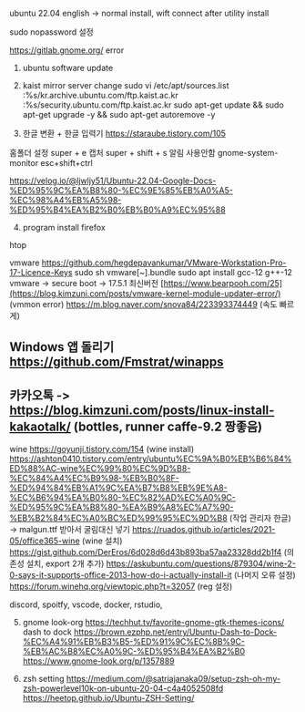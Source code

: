 ubuntu 22.04 english -> normal install, wift connect after utility install

sudo nopassword 설정

https://gitlab.gnome.org/ error

1. ubuntu software update

2. kaist mirror server change
sudo vi /etc/apt/sources.list
:%s/kr.archive.ubuntu.com/ftp.kaist.ac.kr
:%s/security.ubuntu.com/ftp.kaist.ac.kr
sudo apt-get update && sudo apt-get upgrade -y && sudo apt-get autoremove -y

3. 한글 변환 + 한글 입력기
https://staraube.tistory.com/105

홈폴더 설정 super + e
캡처 super + shift + s
알림 사용안함
gnome-system-monitor esc+shift+ctrl

https://velog.io/@ljwljy51/Ubuntu-22.04-Google-Docs-%ED%95%9C%EA%B8%80-%EC%9E%85%EB%A0%A5-%EC%98%A4%EB%A5%98-%ED%95%B4%EA%B2%B0%EB%B0%A9%EC%95%88

4. program install
firefox

htop

vmware
https://github.com/hegdepavankumar/VMware-Workstation-Pro-17-Licence-Keys
sudo sh vmware[~].bundle
sudo apt install gcc-12 g++-12
vmware -> secure boot -> 17.5.1 최신버전
[https://www.bearpooh.com/25](https://blog.kimzuni.com/posts/vmware-kernel-module-updater-error/) (vmmon error)
https://m.blog.naver.com/snova84/223393374449 (속도 빠르게)

Windows 앱 돌리기
https://github.com/Fmstrat/winapps
------------------------------------
카카오톡 -> 
https://blog.kimzuni.com/posts/linux-install-kakaotalk/ (bottles, runner caffe-9.2 짱좋음) 
---------------
wine
https://goyunji.tistory.com/154 (wine install)
https://ashton0410.tistory.com/entry/ubuntu%EC%9A%B0%EB%B6%84%ED%88%AC-wine%EC%99%80%EC%9D%B8-%EC%84%A4%EC%B9%98-%EB%B0%8F-%ED%94%84%EB%A1%9C%EA%B7%B8%EB%9E%A8-%EC%B6%94%EA%B0%80-%EC%82%AD%EC%A0%9C-%ED%95%9C%EA%B8%80-%EA%B9%A8%EC%A7%90-%EB%B2%84%EC%A0%BC%ED%99%95%EC%9D%B8 (작업 관리자 한글) -> malgun.ttf 받아서 굴림대신 넣기
https://ruados.github.io/articles/2021-05/office365-wine (wine 설치)
https://gist.github.com/DerEros/6d028d6d43b893ba57aa23328dd2b1f4 (의존성 설치, export 2개 추가)
https://askubuntu.com/questions/879304/wine-2-0-says-it-supports-office-2013-how-do-i-actually-install-it (나머지 오류 설정)
https://forum.winehq.org/viewtopic.php?t=32057 (reg 설정)

discord, spoitfy, vscode, docker, rstudio, 

5. gnome look-org
https://techhut.tv/favorite-gnome-gtk-themes-icons/
dash to dock
https://brown.ezphp.net/entry/Ubuntu-Dash-to-Dock-%EC%A4%91%EB%B3%B5-%ED%91%9C%EC%8B%9C-%EB%AC%B8%EC%A0%9C-%ED%95%B4%EA%B2%B0
https://www.gnome-look.org/p/1357889

7. zsh setting
https://medium.com/@satriajanaka09/setup-zsh-oh-my-zsh-powerlevel10k-on-ubuntu-20-04-c4a4052508fd
https://heetop.github.io/Ubuntu-ZSH-Setting/

